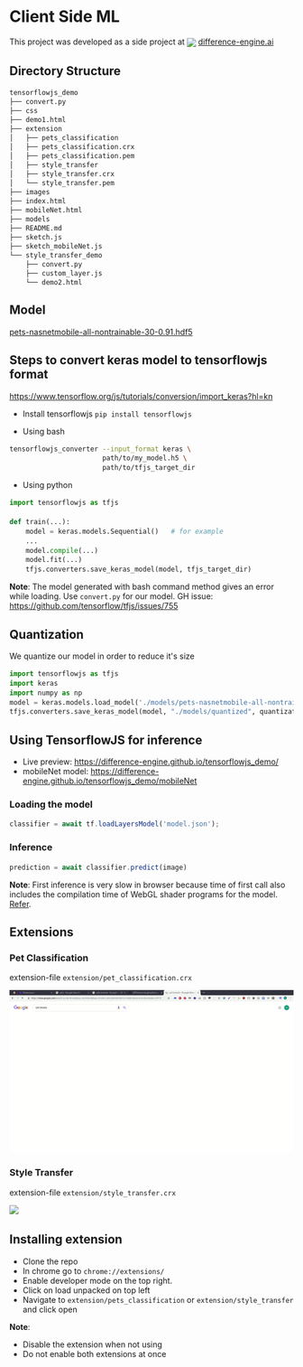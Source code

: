 # Client Side ML
This project was developed as a side project at  <img src="https://difference-engine.ai/difference-engine-logo-partial.c8f56d0a.svg" height="40px" style="vertical-align: middle;"/> [difference-engine.ai](difference-engine.ai)

## Directory Structure

```
tensorflowjs_demo
├── convert.py
├── css
├── demo1.html
├── extension
│   ├── pets_classification
│   ├── pets_classification.crx
│   ├── pets_classification.pem
│   ├── style_transfer
│   ├── style_transfer.crx
│   └── style_transfer.pem
├── images
├── index.html
├── mobileNet.html
├── models
├── README.md
├── sketch.js
├── sketch_mobileNet.js
└── style_transfer_demo
    ├── convert.py
    ├── custom_layer.js
    └── demo2.html

```

## Model
[pets-nasnetmobile-all-nontrainable-30-0.91.hdf5](https://drive.google.com/file/d/1YW1SQ0C3Qb8bDSYzcwgC1kcBF_lb9716/view?usp=sharing_eip&ts=5c877267)


## Steps to convert keras model to tensorflowjs format
https://www.tensorflow.org/js/tutorials/conversion/import_keras?hl=kn
- Install tensorflowjs
`pip install tensorflowjs`

- Using bash
```bash
tensorflowjs_converter --input_format keras \
                       path/to/my_model.h5 \
                       path/to/tfjs_target_dir
```

- Using python
```python
import tensorflowjs as tfjs

def train(...):
    model = keras.models.Sequential()   # for example
    ...
    model.compile(...)
    model.fit(...)
    tfjs.converters.save_keras_model(model, tfjs_target_dir)
```

**Note**: The model generated with bash command method gives an error
while loading. Use `convert.py` for our model.
GH issue: https://github.com/tensorflow/tfjs/issues/755

## Quantization
We quantize our model in order to reduce it's size
```python
import tensorflowjs as tfjs
import keras
import numpy as np
model = keras.models.load_model('./models/pets-nasnetmobile-all-nontrainable-30-0.91.hdf5')
tfjs.converters.save_keras_model(model, "./models/quantized", quantization_dtype=np.uint8)
```


## Using TensorflowJS for inference
- Live preview: https://difference-engine.github.io/tensorflowjs_demo/
- mobileNet model: https://difference-engine.github.io/tensorflowjs_demo/mobileNet 
### Loading the model
```javascript
classifier = await tf.loadLayersModel('model.json');
```
### Inference
```javascript
prediction = await classifier.predict(image)
```
**Note**: First inference is very slow in browser because time of first call also includes the compilation time of WebGL shader programs for the model. [Refer](https://github.com/tensorflow/tfjs-converter#faq).


## Extensions

### Pet Classification
extension-file `extension/pet_classification.crx`

<img src="images/pet_demo.gif">

### Style Transfer

extension-file `extension/style_transfer.crx`

<img src="images/style_demo.gif">


## Installing extension

- Clone the repo
- In chrome go to `chrome://extensions/`
- Enable developer mode on the top right.
- Click on load unpacked on top left
- Navigate to `extension/pets_classification` or `extension/style_transfer` and click open

**Note**: 
- Disable the extension when not using
- Do not enable both extensions at once
